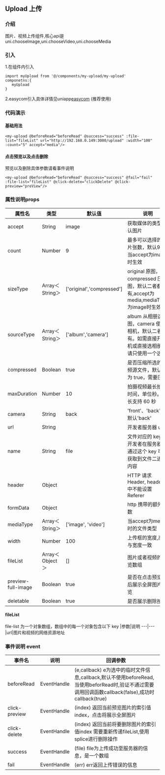 ## Upload 上传

### 介绍
图片、视频上传组件,核心api是uni.chooseImage,uni.chooseVideo,uni.chooseMedia

### 引入
1.在组件内引入
```
import myUpload from '@/components/my-upload/my-upload'
componetns:{
   myUpload
}
```
2.easycom引入具体详情见uniapp[easycom](https://uniapp.dcloud.io/collocation/pages?id=easycom) (推荐使用) 

### 代码演示
#### 基础用法
```
<my-upload @beforeRead="beforeRead" @success="success" :file-list="fileList" url="http://192.168.0.149:3000/upload" :width="100" :count="5" accept="media"/>
```
#### 点击预览以及点击删除
预览以及删除具体参数请看事件说明
```
<my-upload @beforeRead="beforeRead" @success="success" @fail="fail" :file-list="fileList" @click-delete="clickDelete" @click-preview="preView"/>
```

### 属性说明props

|属性名|类型|默认值|说明
---|---|---|---
accept|String|image|获取媒体的类型 默认图片|
count|Number|9|最多可以选择的图片张数，默认9,仅当accept为image时生效|
sizeType|Array＜String＞|['original','compressed']|original 原图，compressed 压缩图，默认二者都有,accept为media,mediaType为image时生效|
sourceType|Array＜String＞|['album','camera']|album 从相册选图，camera 使用相机，默认二者都有。如需直接开相机或直接选相册，请只使用一个选项|
compressed|Boolean|true|是否压缩所选的视频源文件，默认值为 true，需要压缩|
maxDuration|Number|10|拍摄视频最长拍摄时间，单位秒。最长支持 60 秒|
camera|String|back|'front'、'back'，默认'back'|
url|String||开发者服务器 url|
name|String|file|文件对应的 key , 开发者在服务器端通过这个 key 可以获取到文件二进制内容|
header|Object||HTTP 请求 Header, header 中不能设置 Referer|
formData|Object||http 携带的额外参数|
mediaType|Array＜String＞|['image', 'video']|当accept为media时的文件类型|
width|Number|100|上传框的宽度,高度与宽度一致|
fileList|Array＜Object＞|[]|图片或者视频的预览数组|
preview-full-image|Boolean|true|是否在点击预览图后展示全屏图片预览|
deletable|Boolean|true|是否展示删除按钮|

#### fileList
file-list 为一个对象数组，数组中的每一个对象包含以下 key
|参数|说明
---|---
|url|图片和视频的网络资源地址


### 事件说明 event
|事件名|说明|回调参数
---|---|---
beforeRead|EventHandle|(e,callback) e为选中的临时文件信息,callback,默认不使用beforeRead,当使用beforRead时,验证不通过需要调用回调函数callback(false),成功时callback(true)
click-preview|EventHandle|(index) 返回当前预览图片的索引值index，点击将展示全屏图片
click-delete|EventHandle|(index) 返回当前将要删除图片的索引值index 需要重新传递fileList,使用splice进行删除操作
success|EventHandle|(file) file为上传成功至服务器的信息，是一个数组
fail|EventHandle|(err) err返回上传错误的信息